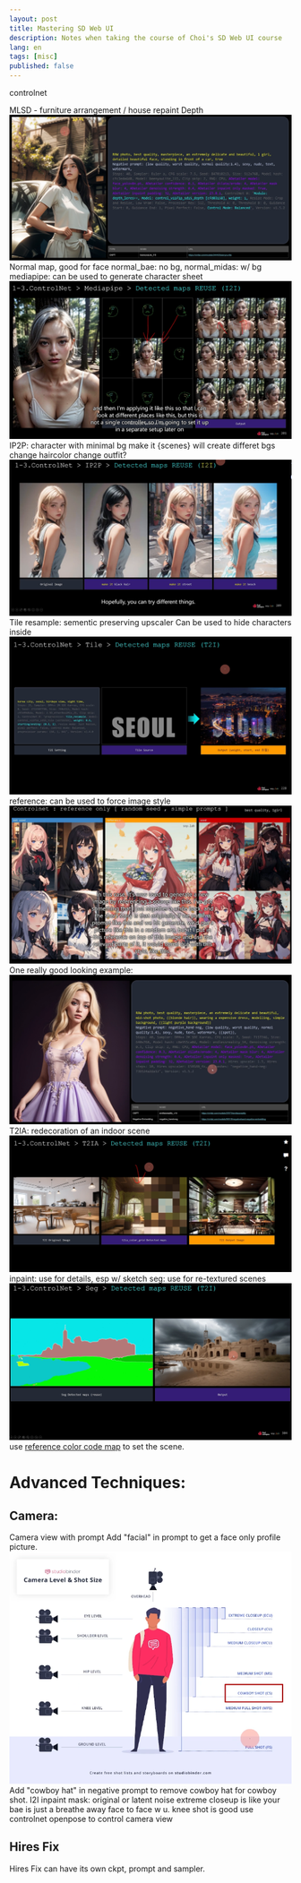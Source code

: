 ```yaml
---
layout: post
title: Mastering SD Web UI
description: Notes when taking the course of Choi's SD Web UI course
lang: en
tags: [misc]
published: false
---
```




controlnet

MLSD - furniture arrangement / house repaint
Depth
![depth-cnet-example-1](../choi/cnet-depth-example-1.png)
Normal map, good for face
normal_bae: no bg, normal_midas: w/ bg
mediapipe: can be used to generate character sheet
![character-sheet](../choi/cnet-mediapipe-example-1.png)
IP2P: character with minimal bg
make it {scenes}
will create differet bgs
change haircolor
change outfit?
![ip2p](../choi/cnet-ip2p.png)
Tile resample: sementic preserving upscaler
Can be used to hide characters inside
![tile](../choi/cnet-tile.png)
reference: can be used to force image style
![ref](../choi/cnet-ref.png)
One really good looking example:
![example](../choi/cnet-t2i-example.png)
T2IA: redecoration of an indoor scene
![t2ia](../choi/cnet-t2ia.png)
inpaint: use for details, esp w/ sketch
seg: use for re-textured scenes
![seg](../choi/cnet-seg.png)
use [reference color code map](https://docs.google.com/spreadsheets/d/1se8YEtb2detS7OuPE86fXGyD269pMycAWe2mtKUj2W8/edit#gid=0) to set the scene.

Advanced Techniques:
====================

Camera:
-------

Camera view with prompt
Add "facial" in prompt to get a face only profile picture.
![shots](../choi/shots.png)
Add "cowboy hat" in negative prompt to remove cowboy hat for cowboy shot.
I2I inpaint mask: original or latent noise
extreme closeup is like your bae is just a breathe away face to face w u.
knee shot is good
use controlnet openpose to control camera view



Hires Fix
---------
Hires Fix can have its own ckpt, prompt and sampler.
